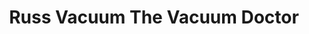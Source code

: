 ---
title: "Russ Vacuum The Vacuum Doctor"
url: /grand-junction/russ-vacuum-the-vacuum-doctor/
shop: Staubsauger
---